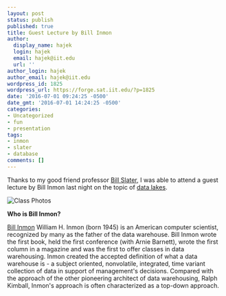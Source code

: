 ```yaml
---
layout: post
status: publish
published: true
title: Guest Lecture by Bill Inmon
author:
  display_name: hajek
  login: hajek
  email: hajek@iit.edu
  url: ''
author_login: hajek
author_email: hajek@iit.edu
wordpress_id: 1825
wordpress_url: https://forge.sat.iit.edu/?p=1825
date: '2016-07-01 09:24:25 -0500'
date_gmt: '2016-07-01 14:24:25 -0500'
categories:
- Uncategorized
- fun
- presentation
tags:
- inmon
- slater
- database
comments: []
---
```

Thanks to my good friend professor [Bill Slater](http://www.billslater.com/ "Bill Slater"), I was able to attend a guest lecture by Bill Inmon last night on the topic of [data lakes](https://en.wikipedia.org/wiki/Data_lake "data lakes"). 

![*Class Photos*](/assets/2016/06/20160629_201048.jpg "Class Photos")

**Who is Bill Inmon?**

[Bill Inmon](https://en.wikipedia.org/wiki/Bill_Inmon "WHo is Bill Inmon")
William H. Inmon (born 1945) is an American computer scientist, recognized by many as the father of the data warehouse. Bill Inmon wrote the first book, held the first conference (with Arnie Barnett), wrote the first column in a magazine and was the first to offer classes in data warehousing. Inmon created the accepted definition of what a data warehouse is - a subject oriented, nonvolatile, integrated, time variant collection of data in support of management's decisions. Compared with the approach of the other pioneering architect of data warehousing, Ralph Kimball, Inmon's approach is often characterized as a top-down approach. 
